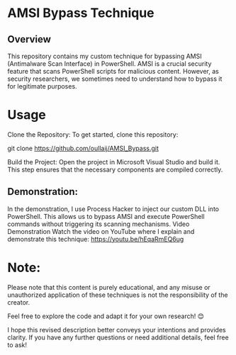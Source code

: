 # AMSI Bypass Technique
## Overview
This repository contains my custom technique for bypassing AMSI (Antimalware Scan Interface) in PowerShell. AMSI is a crucial security feature that scans PowerShell scripts for malicious content. However, as security researchers, we sometimes need to understand how to bypass it for legitimate purposes.

# Usage
Clone the Repository:
To get started, clone this repository:

git clone https://github.com/oullaij/AMSI_Bypass.git

Build the Project:
Open the project in Microsoft Visual Studio and build it. This step ensures that the necessary components are compiled correctly.
## Demonstration:
In the demonstration, I use Process Hacker to inject our custom DLL into PowerShell. This allows us to bypass AMSI and execute PowerShell commands without triggering its scanning mechanisms.
Video Demonstration
Watch the video on YouTube where I explain and demonstrate this technique:
https://youtu.be/hEqaRmEQ6ug
# Note:
Please note that this content is purely educational, and any misuse or unauthorized application of these techniques is not the responsibility of the creator.

Feel free to explore the code and adapt it for your own research! 😊

I hope this revised description better conveys your intentions and provides clarity. If you have any further questions or need additional details, feel free to ask!



